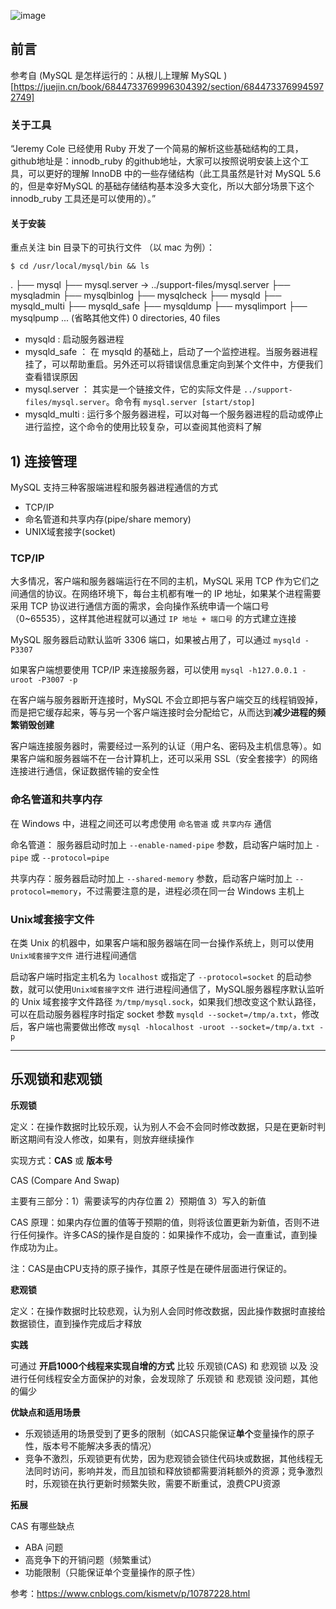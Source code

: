 ![image](https://user-images.githubusercontent.com/83901620/127632240-36d87179-f0d2-4b52-9a4c-09235642fd12.png)

## 前言

参考自 (MySQL 是怎样运行的：从根儿上理解 MySQL
)[https://juejin.cn/book/6844733769996304392/section/6844733769945972749]

### 关于工具

“Jeremy Cole 已经使用 Ruby 开发了一个简易的解析这些基础结构的工具，github地址是：innodb_ruby 的github地址，大家可以按照说明安装上这个工具，可以更好的理解 InnoDB 中的一些存储结构（此工具虽然是针对 MySQL 5.6的，但是幸好MySQL 的基础存储结构基本没多大变化，所以大部分场景下这个 innodb_ruby 工具还是可以使用的）。”

#### 关于安装

重点关注 bin 目录下的可执行文件 （以 mac 为例）：

`$ cd /usr/local/mysql/bin && ls`

.
├── mysql
├── mysql.server -> ../support-files/mysql.server
├── mysqladmin
├── mysqlbinlog
├── mysqlcheck
├── mysqld
├── mysqld_multi
├── mysqld_safe
├── mysqldump
├── mysqlimport
├── mysqlpump
... (省略其他文件)
0 directories, 40 files

- mysqld : 启动服务器进程
- mysqld_safe ： 在 mysqld 的基础上，启动了一个监控进程。当服务器进程挂了，可以帮助重启。另外还可以将错误信息重定向到某个文件中，方便我们查看错误原因
- mysql.server ： 其实是一个链接文件，它的实际文件是 `../support-files/mysql.server`。命令有 `mysql.server [start/stop]`
- mysqld_multi : 运行多个服务器进程，可以对每一个服务器进程的启动或停止进行监控，这个命令的使用比较复杂，可以查阅其他资料了解


## 1) 连接管理

MySQL 支持三种客服端进程和服务器进程通信的方式

- TCP/IP
- 命名管道和共享内存(pipe/share memory)
- UNIX域套接字(socket)

### TCP/IP

大多情况，客户端和服务器端运行在不同的主机，MySQL 采用 TCP 作为它们之间通信的协议。在网络环境下，每台主机都有唯一的 IP 地址，如果某个进程需要采用 TCP 协议进行通信方面的需求，会向操作系统申请一个端口号（0~65535），这样其他进程就可以通过 `IP 地址 + 端口号` 的方式建立连接

MySQL 服务器启动默认监听 3306 端口，如果被占用了，可以通过 `mysqld -P3307`

如果客户端想要使用 TCP/IP 来连接服务器，可以使用 `mysql -h127.0.0.1 -uroot -P3007 -p`

在客户端与服务器断开连接时，MySQL 不会立即把与客户端交互的线程销毁掉，而是把它缓存起来，等与另一个客户端连接时会分配给它，从而达到**减少进程的频繁销毁创建**

客户端连接服务器时，需要经过一系列的认证（用户名、密码及主机信息等）。如果客户端和服务器端不在一台计算机上，还可以采用 SSL（安全套接字）的网络连接进行通信，保证数据传输的安全性

### 命名管道和共享内存

在 Windows 中，进程之间还可以考虑使用 `命名管道` 或 `共享内存` 通信

命名管道： 服务器启动时加上 `--enable-named-pipe` 参数，启动客户端时加上 `-pipe` 或 `--protocol=pipe`

共享内存：服务器启动时加上 `--shared-memory` 参数，启动客户端时加上 `--protocol=memory`，不过需要注意的是，进程必须在同一台 Windows 主机上

### Unix域套接字文件

在类 Unix 的机器中，如果客户端和服务器端在同一台操作系统上，则可以使用 `Unix域套接字文件` 进行进程间通信

启动客户端时指定主机名为 `localhost` 或指定了 `--protocol=socket` 的启动参数，就可以使用`Unix域套接字文件` 进行进程间通信了，MySQL服务器程序默认监听的 Unix 域套接字文件路径 `为/tmp/mysql.sock`，如果我们想改变这个默认路径，可以在启动服务器程序时指定 socket 参数 `mysqld --socket=/tmp/a.txt`，修改后，客户端也需要做出修改 `mysql -hlocalhost -uroot --socket=/tmp/a.txt -p` 














---

## 乐观锁和悲观锁

**乐观锁**

定义：在操作数据时比较乐观，认为别人不会不会同时修改数据，只是在更新时判断这期间有没人修改，如果有，则放弃继续操作

实现方式：**CAS** 或 **版本号**

CAS (Compare And Swap) 

主要有三部分：1）需要读写的内存位置  2）预期值  3）写入的新值

CAS 原理：如果内存位置的值等于预期的值，则将该位置更新为新值，否则不进行任何操作。许多CAS的操作是自旋的：如果操作不成功，会一直重试，直到操作成功为止。

注：CAS是由CPU支持的原子操作，其原子性是在硬件层面进行保证的。

**悲观锁**

定义：在操作数据时比较悲观，认为别人会同时修改数据，因此操作数据时直接给数据锁住，直到操作完成后才释放


**实践**

可通过 **开启1000个线程来实现自增的方式** 比较 乐观锁(CAS) 和 悲观锁 以及 没进行任何线程安全方面保护的对象，会发现除了 乐观锁 和 悲观锁 没问题，其他的偏少

**优缺点和适用场景**

- 乐观锁适用的场景受到了更多的限制（如CAS只能保证**单个**变量操作的原子性，版本号不能解决多表的情况）
- 竞争不激烈，乐观锁更有优势，因为悲观锁会锁住代码块或数据，其他线程无法同时访问，影响并发，而且加锁和释放锁都需要消耗额外的资源；竞争激烈时，乐观锁在执行更新时频繁失败，需要不断重试，浪费CPU资源

**拓展**

CAS 有哪些缺点

- ABA 问题
- 高竞争下的开销问题（频繁重试）
- 功能限制（只能保证单个变量操作的原子性）

参考：https://www.cnblogs.com/kismetv/p/10787228.html
